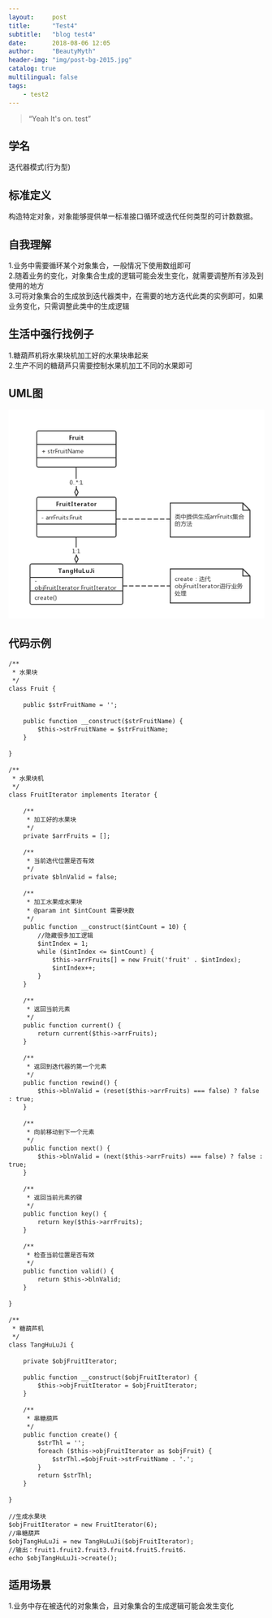 ```yaml
---
layout:     post
title:      "Test4"
subtitle:   "blog test4"
date:       2018-08-06 12:05
author:     "BeautyMyth"
header-img: "img/post-bg-2015.jpg"
catalog: true
multilingual: false
tags:
    - test2
---
```


> “Yeah It's on. test”



## 学名
迭代器模式(行为型)

## 标准定义
构造特定对象，对象能够提供单一标准接口循环或迭代任何类型的可计数数据。

## 自我理解
1.业务中需要循环某个对象集合，一般情况下使用数组即可
<br>
2.随着业务的变化，对象集合生成的逻辑可能会发生变化，就需要调整所有涉及到使用的地方
<br>
3.可将对象集合的生成放到迭代器类中，在需要的地方迭代此类的实例即可，如果业务变化，只需调整此类中的生成逻辑

## 生活中强行找例子
1.糖葫芦机将水果块机加工好的水果块串起来
<br>
2.生产不同的糖葫芦只需要控制水果机加工不同的水果即可

## UML图
![image](https://github.com/beautymyth/skilltree/blob/master/design%20pattern/images/%E8%BF%AD%E4%BB%A3%E5%99%A8%E6%A8%A1%E5%BC%8F.png?raw=true)

## 代码示例
```
/**
 * 水果块
 */
class Fruit {

    public $strFruitName = '';

    public function __construct($strFruitName) {
        $this->strFruitName = $strFruitName;
    }

}

/**
 * 水果块机
 */
class FruitIterator implements Iterator {

    /**
     * 加工好的水果块
     */
    private $arrFruits = [];

    /**
     * 当前迭代位置是否有效
     */
    private $blnValid = false;

    /**
     * 加工水果成水果块
     * @param int $intCount 需要块数
     */
    public function __construct($intCount = 10) {
        //隐藏很多加工逻辑
        $intIndex = 1;
        while ($intIndex <= $intCount) {
            $this->arrFruits[] = new Fruit('fruit' . $intIndex);
            $intIndex++;
        }
    }

    /**
     * 返回当前元素
     */
    public function current() {
        return current($this->arrFruits);
    }

    /**
     * 返回到迭代器的第一个元素
     */
    public function rewind() {
        $this->blnValid = (reset($this->arrFruits) === false) ? false : true;
    }

    /**
     * 向前移动到下一个元素
     */
    public function next() {
        $this->blnValid = (next($this->arrFruits) === false) ? false : true;
    }

    /**
     * 返回当前元素的键
     */
    public function key() {
        return key($this->arrFruits);
    }

    /**
     * 检查当前位置是否有效
     */
    public function valid() {
        return $this->blnValid;
    }

}

/**
 * 糖葫芦机
 */
class TangHuLuJi {

    private $objFruitIterator;

    public function __construct($objFruitIterator) {
        $this->objFruitIterator = $objFruitIterator;
    }

    /**
     * 串糖葫芦
     */
    public function create() {
        $strThl = '';
        foreach ($this->objFruitIterator as $objFruit) {
            $strThl.=$objFruit->strFruitName . '.';
        }
        return $strThl;
    }

}

//生成水果块
$objFruitIterator = new FruitIterator(6);
//串糖葫芦
$objTangHuLuJi = new TangHuLuJi($objFruitIterator);
//输出：fruit1.fruit2.fruit3.fruit4.fruit5.fruit6.
echo $objTangHuLuJi->create();
```

## 适用场景
1.业务中存在被迭代的对象集合，且对象集合的生成逻辑可能会发生变化




